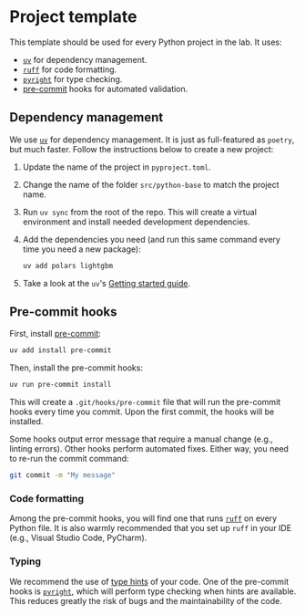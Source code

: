 # Project template

This template should be used for every Python project in the lab. It uses:

- [`uv`](https://docs.astral.sh/uv/) for dependency management.
- [`ruff`](https://docs.astral.sh/ruff/) for code formatting.
- [`pyright`](https://github.com/microsoft/pyright) for type checking.
- [pre-commit](https://pre-commit.com/) hooks for automated validation.

## Dependency management

We use [`uv`](https://docs.astral.sh/uv/) for dependency management. It is just as
full-featured as `poetry`, but much faster. Follow the instructions below to
create a new project:

1. Update the name of the project in `pyproject.toml`.
2. Change the name of the folder `src/python-base` to match the project name.
3. Run `uv sync` from the root of the repo. 
This will create a virtual environment and install needed development dependencies.
4. Add the dependencies you need (and run this same command every time you need
   a new package):

   ```sh
   uv add polars lightgbm
   ```

5. Take a look at the `uv`'s [Getting started guide](https://docs.astral.sh/uv/getting-started/).

## Pre-commit hooks

First, install [pre-commit](https://pre-commit.com/):

```sh
uv add install pre-commit
```

Then, install the pre-commit hooks:

```sh
uv run pre-commit install
```

This will create a `.git/hooks/pre-commit` file that will run the pre-commit
hooks every time you commit. Upon the first commit, the hooks will be installed.

Some hooks output error message that require a manual change (e.g., linting
errors). Other hooks perform automated fixes. Either way, you need to re-run
the commit command:

```sh
git commit -m "My message"
```

### Code formatting

Among the pre-commit hooks, you will find one that runs
[`ruff`](https://docs.astral.sh/ruff/) on every Python file. It is also warmly
recommended that you set up `ruff` in your IDE (e.g., Visual Studio Code, PyCharm).

### Typing

We recommend the use of [type hints](https://docs.python.org/3/library/typing.html)
of your code. One of the pre-commit hooks is [`pyright`](https://github.com/microsoft/pyright),
which will perform type checking when hints are available. This reduces greatly the
risk of bugs and the maintainability of the code.

